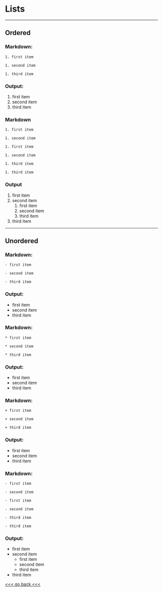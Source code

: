 # Lists

---

## Ordered

### Markdown:

``1. first item``

``1. second item``

``1. third item``

### Output:

1. first item
1. second item
1. third item


### Markdown

``1. first item``

``1. second item``
  
    1. first item
    
    1. second item
    
    1. third item

``1. third item``

### Output

1. first item
1. second item
   1. first item
   1. second item
   1. third item
1. third item

---

## Unordered

### Markdown:

`- first item`

`- second item`

`- third item`

### Output:

- first item
- second item
- third item


### Markdown:

`* first item`

`* second item`

`* third item`

### Output:

* first item
* second item
* third item

### Markdown:

`+ first item`

`+ second item`

`+ third item`

### Output:

+ first item
+ second item
+ third item

### Markdown:

`- first item`

`- second item`
   
    - first item
   
    - second item
   
    - third item

`- third item`

### Output:

- first item
- second item
   - first item
   - second item
   - third item
- third item

[<<< go back <<< ](https://github.com/Pal79/markdown-cheat-sheet)
